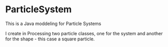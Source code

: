 # ParticleSystem
This is a Java moddeling for Particle Systems

I create in Processing two particle classes, one for the system and another for the shape - this case a square particle.
